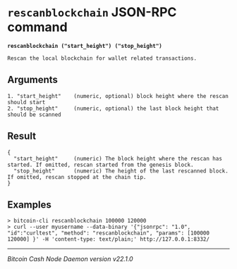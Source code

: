 `rescanblockchain` JSON-RPC command
===================================

**`rescanblockchain ("start_height") ("stop_height")`**

```
Rescan the local blockchain for wallet related transactions.
```

Arguments
---------

```
1. "start_height"    (numeric, optional) block height where the rescan should start
2. "stop_height"     (numeric, optional) the last block height that should be scanned
```

Result
------

```
{
  "start_height"     (numeric) The block height where the rescan has started. If omitted, rescan started from the genesis block.
  "stop_height"      (numeric) The height of the last rescanned block. If omitted, rescan stopped at the chain tip.
}
```

Examples
--------

```
> bitcoin-cli rescanblockchain 100000 120000
> curl --user myusername --data-binary '{"jsonrpc": "1.0", "id":"curltest", "method": "rescanblockchain", "params": [100000 120000] }' -H 'content-type: text/plain;' http://127.0.0.1:8332/
```

***

*Bitcoin Cash Node Daemon version v22.1.0*
